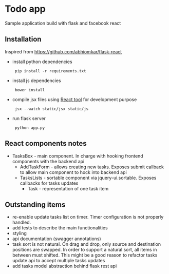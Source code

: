 # Todo app
Sample application build with flask and facebook react

## Installation
Inspired from https://github.com/abhiomkar/flask-react

 * install python dependencies

        pip install -r requirements.txt

 * install js dependencies

        bower install

 * compile jsx files using [React tool](http://facebook.github.io/react/docs/tooling-integration.html#productionizing-precompiled-jsx) for development purpose

        jsx --watch static/jsx static/js

 * run flask server

        python app.py


## React components notes
 - TasksBox - main component. In charge with hooking frontend components with the backend api
   - AddTaskForm - allows creating new tasks. Exposes submit callback to allow main component to hock into backend api
   - TasksLists - sortable component via jquery-ui.sortable. Exposes callbacks for tasks updates
     - Task - representation of one task item

## Outstanding items
 - re-enable update tasks list on timer. Timer configuration is not properly handled.
 - add tests to describe the main functionalities
 - styling
 - api documentation (swagger annotations)
 - task sort is not natural. On drag and drop, only source and destination positions are swapped.
 In order to support a natural sort, all items in between must shifted. This might be a good reason
 to refactor tasks update api to accept multiple tasks updates
 - add tasks model abstraction behind flask rest api